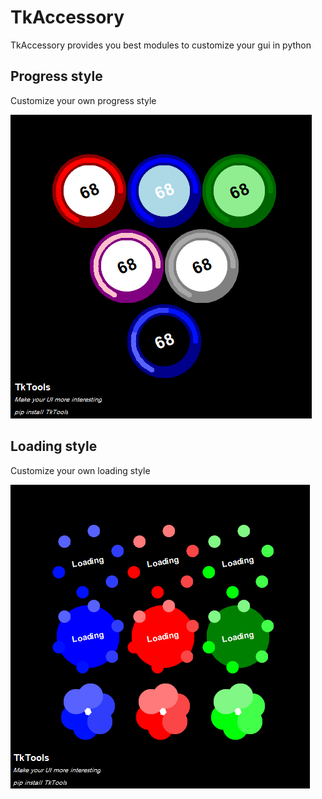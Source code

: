# TkAccessory
TkAccessory provides you best modules to customize your gui in python


## Progress style 

Customize your own progress style

![Progress Style](TkToolsProgress.png)


## Loading style

Customize your own loading style

![Loading Style](TkToolsLoading.png)
